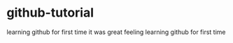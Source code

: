 # github-tutorial
learning github for first time 
it was great feeling learning github for first time
